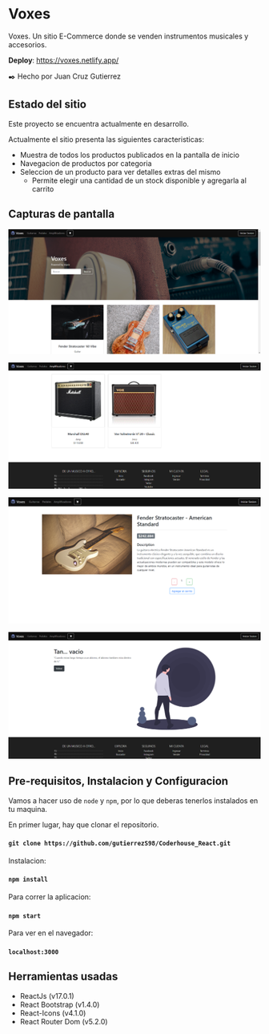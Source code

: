 # Voxes
Voxes. Un sitio E-Commerce donde se venden instrumentos musicales y accesorios. 

**Deploy**: https://voxes.netlify.app/ 

:black_nib: Hecho por Juan Cruz Gutierrez

## Estado del sitio

Este proyecto se encuentra actualmente en desarrollo.

Actualmente el sitio presenta las siguientes caracteristicas:

  - Muestra de todos los productos publicados en la pantalla de inicio
  - Navegacion de productos por categoria
  - Seleccion de un producto para ver detalles extras del mismo
      - Permite elegir una cantidad de un stock disponible y agregarla al carrito 
      
## Capturas de pantalla

![Vista demo de Inicio](src/img/Pagina1.png)

![Vista demo de productos por categoria](src/img/Pagina2.png)

![Vista demo de descripcion producto](src/img/Pagina4.png)

![Vista demo de not found ](src/img/Pagina3.png)

## Pre-requisitos, Instalacion y Configuracion

Vamos a hacer uso de `node` y `npm`, por lo que deberas tenerlos instalados en tu maquina.


En primer lugar, hay que clonar el repositorio. 
#### `git clone https://github.com/gutierrezS98/Coderhouse_React.git`

Instalacion: 
#### `npm install`

Para correr la aplicacion:
#### `npm start`

Para ver en el navegador:
#### `localhost:3000`

## Herramientas usadas

  - ReactJs (v17.0.1)
  - React Bootstrap (v1.4.0)
  - React-Icons (v4.1.0)
  - React Router Dom (v5.2.0)
  
